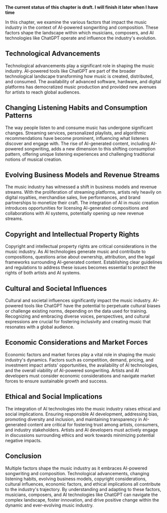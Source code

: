 **The current status of this chapter is draft. I will finish it later when I have time**

In this chapter, we examine the various factors that impact the music industry in the context of AI-powered songwriting and composition. These factors shape the landscape within which musicians, composers, and AI technologies like ChatGPT operate and influence the industry's evolution.

Technological Advancements
--------------------------

Technological advancements play a significant role in shaping the music industry. AI-powered tools like ChatGPT are part of the broader technological landscape transforming how music is created, distributed, and consumed. The availability of advanced software, hardware, and digital platforms has democratized music production and provided new avenues for artists to reach global audiences.

Changing Listening Habits and Consumption Patterns
--------------------------------------------------

The way people listen to and consume music has undergone significant changes. Streaming services, personalized playlists, and algorithmic recommendations have become prominent, influencing what listeners discover and engage with. The rise of AI-generated content, including AI-powered songwriting, adds a new dimension to this shifting consumption pattern, offering unique listening experiences and challenging traditional notions of musical creation.

Evolving Business Models and Revenue Streams
--------------------------------------------

The music industry has witnessed a shift in business models and revenue streams. With the proliferation of streaming platforms, artists rely heavily on digital royalties, merchandise sales, live performances, and brand partnerships to monetize their craft. The integration of AI in music creation introduces opportunities for licensing AI-generated compositions and collaborations with AI systems, potentially opening up new revenue streams.

Copyright and Intellectual Property Rights
------------------------------------------

Copyright and intellectual property rights are critical considerations in the music industry. As AI technologies generate music and contribute to compositions, questions arise about ownership, attribution, and the legal frameworks surrounding AI-generated content. Establishing clear guidelines and regulations to address these issues becomes essential to protect the rights of both artists and AI systems.

Cultural and Societal Influences
--------------------------------

Cultural and societal influences significantly impact the music industry. AI-powered tools like ChatGPT have the potential to perpetuate cultural biases or challenge existing norms, depending on the data used for training. Recognizing and embracing diverse voices, perspectives, and cultural expressions are crucial for fostering inclusivity and creating music that resonates with a global audience.

Economic Considerations and Market Forces
-----------------------------------------

Economic factors and market forces play a vital role in shaping the music industry's dynamics. Factors such as competition, demand, pricing, and investment impact artists' opportunities, the availability of AI technologies, and the overall viability of AI-powered songwriting. Artists and AI developers must consider economic considerations and navigate market forces to ensure sustainable growth and success.

Ethical and Social Implications
-------------------------------

The integration of AI technologies into the music industry raises ethical and social implications. Ensuring responsible AI development, addressing bias, promoting diversity and inclusion, and maintaining transparency in AI-generated content are critical for fostering trust among artists, consumers, and industry stakeholders. Artists and AI developers must actively engage in discussions surrounding ethics and work towards minimizing potential negative impacts.

Conclusion
----------

Multiple factors shape the music industry as it embraces AI-powered songwriting and composition. Technological advancements, changing listening habits, evolving business models, copyright considerations, cultural influences, economic factors, and ethical implications all contribute to the industry's trajectory. By understanding and adapting to these factors, musicians, composers, and AI technologies like ChatGPT can navigate the complex landscape, foster innovation, and drive positive change within the dynamic and ever-evolving music industry.
